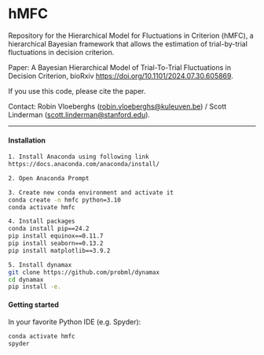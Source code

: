 # hMFC
Repository for the Hierarchical Model for Fluctuations in Criterion (hMFC), a hierarchical Bayesian framework that allows the estimation of trial-by-trial fluctuations in decision criterion.

Paper: A Bayesian Hierarchical Model of Trial-To-Trial Fluctuations in Decision Criterion, bioRxiv https://doi.org/10.1101/2024.07.30.605869.

If you use this code, please cite the paper.

Contact: Robin Vloeberghs (robin.vloeberghs@kuleuven.be) / Scott Linderman (scott.linderman@stanford.edu).



---

#### Installation
```bash
1. Install Anaconda using following link
https://docs.anaconda.com/anaconda/install/

2. Open Anaconda Prompt

3. Create new conda environment and activate it
conda create -n hmfc python=3.10
conda activate hmfc

4. Install packages
conda install pip==24.2
pip install equinox==0.11.7
pip install seaborn==0.13.2
pip install matplotlib==3.9.2

5. Install dynamax
git clone https://github.com/probml/dynamax
cd dynamax
pip install -e.

```

#### Getting started

In your favorite Python IDE (e.g. Spyder):
```python
conda activate hmfc
spyder
```



